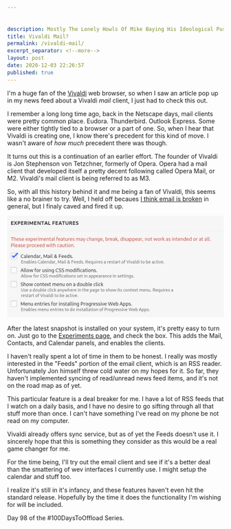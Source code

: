```yaml
---


description: Mostly The Lonely Howls Of Mike Baying His Ideological Purity At The Moon
title: Vivaldi Mail?
permalink: /vivaldi-mail/
excerpt_separator: <!--more-->
layout: post
date: 2020-12-03 22:26:57
published: true
---
```


I'm a huge fan of the [Vivaldi](https://vivaldi.com) web browser, so when I saw an article pop up in my news feed about a Vivaldi _mail_ client, I just had to check this out.

<!--more-->

I remember a long long time ago, back in the Netscape days, mail clients were pretty common place. Eudora. Thunderbird. Outlook Express. Some were either tightly tied to a browser or a part of one. So, when I hear that Vivaldi is creating one, I know there's precedent for this kind of move. I wasn't aware of _how much_ precedent there was though.

It turns out this is a continuation of an earlier effort. The founder of Vivaldi is Jon Stephenson von Tetzchner, formerly of Opera. Opera had a mail client that developed itself a pretty decent following called Opera Mail, or M2. Vivaldi's mail client is being referred to as M3.

So, with all this history behind it and me being a fan of Vivaldi, this seems like a no brainer to try. Well, I held off becaues [I think email is broken](https://mikestone.me/email-is-broken) in general, but I finaly caved and fired it up.

![](/assets/images/7KIwS77s.png)

After the latest snapshot is installed on your system, it's pretty easy to turn on. Just go to the [Experiments page](vivaldi://experiments), and check the box. This adds the Mail, Contacts, and Calendar panels, and enables the clients. 

I haven't really spent a lot of time in them to be honest. I really was mostly interested in the "Feeds" portion of the email client, which is an RSS reader. Unfortunately Jon himself threw cold water on my hopes for it. So far, they haven't implemented syncing of read/unread news feed items, and it's not on the road map as of yet. 

This particular feature is a deal breaker for me. I have a lot of RSS feeds that I watch on a daily basis, and I have no desire to go sifting through all that stuff more than once. I can't have something I've read on my phone be not read on my computer. 

Vivaldi already offers sync service, but as of yet the Feeds doesn't use it. I sincerely hope that this is something they consider as this would be a real game changer for me. 

For the time being, I'll try out the email client and see if it's a better deal than the smattering of wev interfaces I currently use. I might setup the calendar and stuff too. 

I realize it's still in it's infancy, and these features haven't even hit the standard release. Hopefully by the time it does the functionality I'm wishing for will be included.

Day 98 of the #100DaysToOffload Series.
